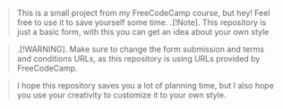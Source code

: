 >This is a small project from my FreeCodeCamp course, but hey! Feel free to use it to save yourself some time.
>.[!Note].
> This repository is just a basic form, with this you can get an idea about your own style

>.[!WARNING].
>Make sure to change the form submission and terms and conditions URLs, as this repository is using URLs provided by FreeCodeCamp.

>I hope this repository saves you a lot of planning time, but I also hope you use your creativity to customize it to your own style.
